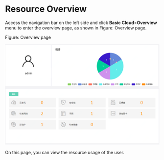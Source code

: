 # Resource Overview

Access the navigation bar on the left side and click **Basic Cloud**>**Overview** menu to enter the overview page, as shown in Figure: Overview page.

Figure: Overview page

![Resource-Overview](../../../../image/JDStack-Agility/Resource-Overview.png)

On this page, you can view the resource usage of the user.
